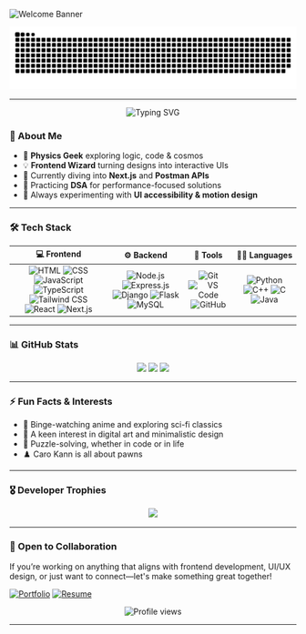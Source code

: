![Welcome Banner](https://trisya.com/myimg/child/Website%20Design.gif)

<picture>
  <source
    media="(prefers-color-scheme: dark)"
    srcset="https://raw.githubusercontent.com/platane/snk/output/github-contribution-grid-snake-dark.svg"
  />
  <source
    media="(prefers-color-scheme: light)"
    srcset="https://raw.githubusercontent.com/platane/snk/output/github-contribution-grid-snake.svg"
  />
  <img
    alt="github contribution grid snake animation"
    src="https://raw.githubusercontent.com/platane/snk/output/github-contribution-grid-snake.svg"
  />
</picture>

---

<p align="center">
  <img src="https://readme-typing-svg.demolab.com?font=Fira+Code&duration=2000&pause=1000&center=true&vCenter=true&width=435&lines=Hi+there!+I'm+Deepak+Shukla+%F0%9F%91%8B;Frontend+Developer+%F0%9F%92%BB;Physics+Enthusiast+%E2%9C%A8;Anime+Freak+%F0%9F%8E%A5;Problem+Solver+%E2%9C%8C%EF%B8%8F" alt="Typing SVG" />
</p>

### 🚀 About Me
- 🧠 **Physics Geek** exploring logic, code & cosmos
- 💡 **Frontend Wizard** turning designs into interactive UIs
- 🌱 Currently diving into **Next.js** and **Postman APIs**
- 🧠 Practicing **DSA** for performance-focused solutions
- 🧪 Always experimenting with **UI accessibility & motion design**

---
### 🛠️ Tech Stack

| 💻 **Frontend** | ⚙️ **Backend** | 🧰 **Tools** | 🧑‍💻 **Languages** |
|:---------------:|:--------------:|:------------:|:-----------------:|
| <img src="https://img.icons8.com/color/48/html-5.png" alt="HTML" title="HTML5"/> <img src="https://img.icons8.com/color/48/css3.png" alt="CSS" title="CSS3"/> <img src="https://img.icons8.com/color/48/javascript.png" alt="JavaScript" title="JavaScript"/> <img src="https://img.icons8.com/color/48/typescript.png" alt="TypeScript" title="TypeScript"/> <img src="https://img.icons8.com/color/48/tailwind_css.png" alt="Tailwind CSS" title="Tailwind CSS"/> <img src="https://img.icons8.com/ios-filled/50/react-native.png" alt="React" title="ReactJS"/> <img src="https://img.icons8.com/fluency/48/nextjs.png" alt="Next.js" title="Next.js"/> | <img src="https://img.icons8.com/fluency/48/node-js.png" alt="Node.js" title="Node.js"/> <img src="https://cdn.jsdelivr.net/gh/devicons/devicon/icons/express/express-original.svg" alt="Express.js" title="Express.js" width="40" height="40"/> <img src="https://static.djangoproject.com/img/logos/django-logo-positive.svg" alt="Django" title="Django" width="40"/> <img src="https://img.icons8.com/ios-filled/50/flask.png" alt="Flask" title="Flask" width="40"/> <img src="https://img.icons8.com/color/48/mysql-logo.png" alt="MySQL" title="MySQL"/> | <img src="https://img.icons8.com/color/48/git.png" alt="Git" title="Git"/> <img src="https://img.icons8.com/color/48/visual-studio-code-2019.png" alt="VS Code" title="VS Code"/> <img src="https://img.icons8.com/color/48/github--v1.png" alt="GitHub" title="GitHub"/> | <img src="https://img.icons8.com/color/48/python.png" alt="Python" title="Python"/> <img src="https://upload.wikimedia.org/wikipedia/commons/1/18/ISO_C%2B%2B_Logo.svg" alt="C++" title="C++" width="40"/> <img src="https://img.icons8.com/color/48/c-programming.png" alt="C" title="C"/> <img src="https://img.icons8.com/color/48/java-coffee-cup-logo.png" alt="Java" title="Java"/> |

---

### 📊 GitHub Stats
<p align="center">
  <img src="https://github-readme-stats.vercel.app/api?username=flames004&show_icons=true&theme=radical" width="48%"/>
  <img src="https://github-readme-stats.vercel.app/api/top-langs/?username=flames004&layout=compact&theme=radical" width="40%"/>
  <img src="https://github-readme-streak-stats.herokuapp.com?user=flames004&theme=radical" width="48%"/>
</p>

---

### ⚡ Fun Facts & Interests
- 🎥 Binge-watching anime and exploring sci-fi classics
- 🎨 A keen interest in digital art and minimalistic design  
- 🧩 Puzzle-solving, whether in code or in life  
- ♟️ Caro Kann is all about pawns

---

### 🎖️ Developer Trophies

<p align="center">
  <img src="https://github-profile-trophy.vercel.app/?username=flames004&theme=dracula" />
</p>

---

### 🤝 Open to Collaboration
If you’re working on anything that aligns with frontend development, UI/UX design, or just want to connect—let's make something great together!

[![Portfolio](https://img.shields.io/badge/Portfolio-Check_It_Out-orange?style=for-the-badge&logo=appveyor)](https://deepak-dev.netlify.app/)
[![Resume](https://img.shields.io/badge/Resume-View_or_Download-blue?style=for-the-badge&logo=appveyor)](https://drive.google.com/file/d/183ccCkXGhwVXEGZYTY8uQsXken5mRMT8/view?usp=drive_link)
<p align="center">
  <img src="https://komarev.com/ghpvc/?username=flames004&style=flat-square&color=blue" alt="Profile views"/>
</p>

---
